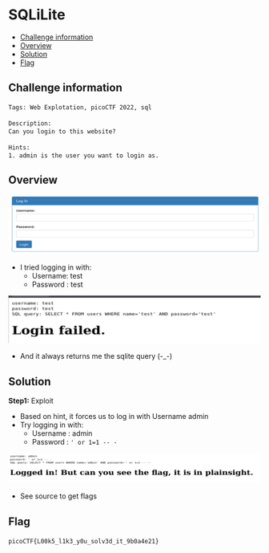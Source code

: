 # SQLiLite
- [Challenge information](#challenge-information)
- [Overview](#overview)
- [Solution](#solution)
- [Flag](#flag)
## Challenge information
```text
Tags: Web Explotation, picoCTF 2022, sql

Description:
Can you login to this website?  

Hints: 
1. admin is the user you want to login as.
```
## Overview
![alt text](/picoCTF/Static/Images/SQLite/image1.png)  
* I tried logging in with:
    * Username: test
    * Password : test

![alt text](/picoCTF/Static/Images/SQLite/image2.png)
* And it always returns me the sqlite query (-_-)
## Solution
**Step1:** Exploit  
* Based on hint, it forces us to log in with Username admin  
* Try logging in with: 
    * Username : admin
    * Password : `' or 1=1 -- -`

![alt text](/picoCTF/Static/Images/SQLite/image3.png)  
* See source to get flags
## Flag
`picoCTF{L00k5_l1k3_y0u_solv3d_it_9b0a4e21}`
